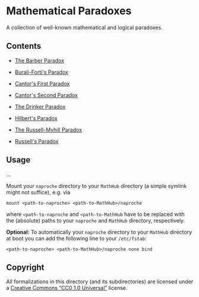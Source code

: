 # Mathematical Paradoxes

A collection of well-known mathematical and logical paradoxes.


## Contents

  * [The Barber Paradox](source/barber.ftl.tex)

  * [Burali-Forti's Paradox](source/burali-forti.ftl.tex)

  * [Cantor's First Paradox](source/cantor_1.ftl.tex)

  * [Cantor's Second Paradox](source/cantor_2.ftl.tex)

  * [The Drinker Paradox](source/drinker.ftl.tex)

  * [Hilbert's Paradox](source/hilbert.ftl.tex)

  * [The Russell-Myhill Paradox](source/russell-myhill.ftl.tex)

  * [Russell's Paradox](source/russell.ftl.tex)


## Usage

...

Mount your `naproche` directory to your `MathHub` directory (a simple symlink
might not suffice), e.g. via

```
mount <path-to-naproche> <path-to-MathHub>/naproche
```

where `<path-to-naproche` and `<path-to-MathHub` have to be replaced with the
(absolute) paths to your `naproche` and `MathHub` directory, respectively.

**Optional:** To automatically your `naproche` directory to your `MathHub`
directory at boot you can add the following line to your `/etc/fstab`:

```
<path-to-naproche> <path-to-MathHub>/naproche none bind
```


## Copyright

All formalizations in this directory (and its subdirectories) are licensed under
a [Creative Commons “CC0 1.0 Universal”][CC0] license.


[CC0]: <https://creativecommons.org/publicdomain/zero/1.0/deed.en>
